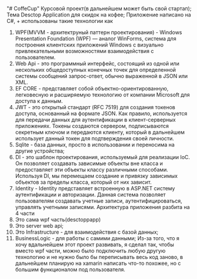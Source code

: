 "# CoffeCup" 
Курсовой проект(в дальнейшем может быть свой стартап);
Тема Desctop Application для скидок на кофее;
Приложение написано на C#, + использованы такие технологии как
1. WPF(MVVM - архитектруный паттерн проектирования) - Windows Presentation Foundation (WPF) — аналог WinForms, система для построения клиентских приложений Windows с визуально привлекательными возможностями взаимодействия с пользователем.
2. Web Api - это программный интерфейс, состоящий из одной или нескольких общедоступных конечных точек для определенной системы сообщений запрос-ответ, обычно выраженной в JSON или XML.
3. EF CORE - представляет собой объектно-ориентированную, легковесную и расширяемую технологию от компании Microsoft для доступа к данным.
4. JWT -  это открытый стандарт (RFC 7519) для создания токенов доступа, основанный на формате JSON. Как правило, используется для передачи данных для аутентификации в клиент-серверных приложениях. Токены создаются сервером, подписываются секретным ключом и передаются клиенту, который в дальнейшем использует данный токен для подтверждения своей личности.
5. Sqlite - база данных, просто в использовании и переносима на другие устройства;
6. DI - это шаблон проектирования, используемый для реализации IoC. Он позволяет создавать зависимые объекты вне класса и предоставляет эти объекты классу различными способами. Используя DI, мы перемещаем создание и привязку зависимых объектов за пределы класса, который от них зависит.
7. Identity - Identity представляет встроенную в ASP.NET систему аутентификации и авторизации. Данная система позволяет пользователям создавать учетные записи, аутентифицироваться, управлять учетными записями.
Архитектура приложения разбита на 4 части
1. Это сама wpf часть(desctoppapp)
2. Это server web api;
3. Это Infrastructure - для взаимодействия с базой данных;
4. BusinessLogic - для работы с самими данными;
Из-за того, что я хочу вдальнейшем этот проект развивать, я сделал так, чтобы вместо wpf части, можно было подключить любую другую технологию и не нужно было бы переписывать весь код заново, в дальнейшем планирую на xamarin написать что-то похожее, но с большим функционалом под пользователя.

